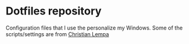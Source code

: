 # Dotfiles repository

Configuration files that I use the personalize my Windows. Some of the scripts/settings are from [Christian Lempa](https://github.com/ChristianLempa/dotfiles-win/)
